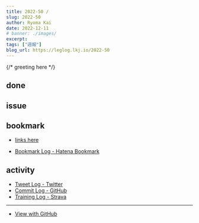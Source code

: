 ```yaml
---
title: 2022-50 / 
slug: 2022-50
author: Ryoma Kai
date: 2022-12-11
# banner: ./images/
excerpt: 
tags: ["週報"]
blog_url: https://leglog.lkj.io/2022-50
---
```


{/* greeting here */}

## done

### 

## issue

### 

## bookmark

- [links here]()


- [Bookmark Log - Hatena Bookmark](https://b.hatena.ne.jp/Ryo_K/bookmark)

## activity

<Tweet tweetLink="" />
<Instagram instagramId="" />
<YouTube youTubeId="" />

- [Tweet Log - Twitter](https://twitter.com/search?q=(from%3Alegnoh)%20until%3A2022-12-11%20since%3A2022-12-05%20-filter%3Areplies&src=typed_query)
- [Commit Log - GitHub](https://github.com/legnoh?tab=overview&from=2022-12-05&to=2022-12-11)
- [Training Log - Strava](https://www.strava.com/athletes/47349424/training/log)

----

- [View with GitHub](https://github.com/legnoh/leglog/blob/master/content/posts/202x/2022/50/index.md)
